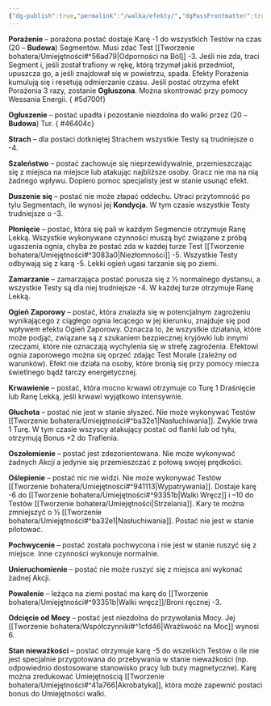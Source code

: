 ```yaml
---
{"dg-publish":true,"permalink":"/walka/efekty/","dgPassFrontmatter":true}
---
```


**Porażenie** – porażona postać dostaje Karę -1 do wszystkich Testów na czas (20 – **Budowa**) Segmentów. Musi zdać Test [[Tworzenie bohatera/Umiejętności#^56ad79\|Odporności na Ból]] -3. Jeśli nie zda, traci Segment i, jeśli został trafiony w rękę, którą trzymał jakiś przedmiot, upuszcza go, a jeśli znajdował się w powietrzu, spada. Efekty Porażenia kumulują się i resetują odmierzanie czasu. Jeśli postać otrzyma efekt Porażenia 3 razy, zostanie **Ogłuszona**. Można skontrować przy pomocy Wessania Energii.
{ #5d700f}


**Ogłuszenie** – postać upadła i pozostanie niezdolna do walki przez (20 – **Budowa**) Tur.
{ #46404c}


**Strach** – dla postaci dotkniętej Strachem wszystkie Testy są trudniejsze o -4.

**Szaleństwo** – postać zachowuje się nieprzewidywalnie, przemieszczając się z miejsca na miejsce lub atakując najbliższe osoby. Gracz nie ma na nią żadnego wpływu. Dopiero pomoc specjalisty jest w stanie usunąć efekt.

**Duszenie się** – postać nie może złapać oddechu. Utraci przytomność po tylu Segmentach, ile wynosi jej **Kondycja**. W tym czasie wszystkie Testy trudniejsze o -3.

**Płonięcie** – postać, która się pali w każdym Segmencie otrzymuje Ranę Lekką. Wszystkie wykonywane czynności muszą być związane z próbą ugaszenia ognia, chyba że postać zda w każdej turze Test [[Tworzenie bohatera/Umiejętności#^3083a0\|Niezłomności]] -5. Wszystkie Testy odbywają się z karą -5. Lekki ogień ugasi tarzanie się po ziemi.

**Zamarzanie** – zamarzająca postać porusza się z ½ normalnego dystansu, a wszystkie Testy są dla niej trudniejsze -4. W każdej turze otrzymuje Ranę Lekką.

**Ogień Zaporowy** – postać, która znalazła się w potencjalnym zagrożeniu wynikającego z ciągłego ognia lecącego w jej kierunku, znajduje się pod wpływem efektu Ogień Zaporowy. Oznacza to, że wszystkie działania, które może podjąć, związane są z szukaniem bezpiecznej kryjówki lub innymi rzeczami, które nie oznaczają wychylenia się w strefę zagrożenia. Efektowi ognia zaporowego można się oprzeć zdając Test Morale (zależny od warunków). Efekt nie działa na osoby, które bronią się przy pomocy miecza świetlnego bądź tarczy energetycznej.

**Krwawienie** – postać, która mocno krwawi otrzymuje co Turę 1 Draśnięcie lub Ranę Lekką, jeśli krwawi wyjątkowo intensywnie.

**Głuchota** – postać nie jest w stanie słyszeć. Nie może wykonywać Testów [[Tworzenie bohatera/Umiejętności#^ba32e1\|Nasłuchiwania]]. Zwykle trwa 1 Turę. W tym czasie wszyscy atakujący postać od flanki lub od tyłu, otrzymują Bonus +2 do Trafienia.

**Oszołomienie** – postać jest zdezorientowana. Nie może wykonywać żadnych Akcji a jedynie się przemieszczać z połową swojej prędkości.

**Oślepienie** – postać nic nie widzi. Nie może wykonywać Testów [[Tworzenie bohatera/Umiejętności#^941113\|Wypatrywania]]. Dostaje karę -6 do [[Tworzenie bohatera/Umiejętności#^93351b\|Walki Wręcz]] i –10 do Testów [[Tworzenie bohatera/Umiejętności\|Strzelania]]. Kary te można zmniejszyć o ½ [[Tworzenie bohatera/Umiejętności#^ba32e1\|Nasłuchiwania]]. Postać nie jest w stanie pilotować.

**Pochwycenie** – postać została pochwycona i nie jest w stanie ruszyć się z miejsce. Inne czynności wykonuje normalnie.

**Unieruchomienie** – postać nie może ruszyć się z miejsca ani wykonać żadnej Akcji.

**Powalenie** – leżąca na ziemi postać ma karę do [[Tworzenie bohatera/Umiejętności#^93351b\|Walki wręcz]]/Broni ręcznej -3.

**Odcięcie od Mocy** – postać jest niezdolna do przywołania Mocy. Jej [[Tworzenie bohatera/Współczynniki#^1cfd46\|Wrażliwość na Moc]] wynosi 6.

**Stan nieważkości** – postać otrzymuje karę -5 do wszelkich Testów o ile nie jest specjalnie przygotowana do przebywania w stanie nieważkości (np. odpowiednio dostosowane stanowisko pracy lub buty magnetyczne). Karę można zredukować Umiejętnością [[Tworzenie bohatera/Umiejętności#^41a766\|Akrobatyka]], która może zapewnić postaci bonus do Umiejętności walki.
